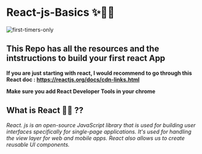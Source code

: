 # React-js-Basics ✨👨‍💻

![first-timers-only](https://img.shields.io/badge/first--timers--only-friendly-tomato.svg?style=flat&logo=git)



## This Repo has all the resources and the intstructions to build your first react App

__If you are just starting with react, I would recommend to go through this React doc : https://reactjs.org/docs/cdn-links.html__

__Make sure you add React Developer Tools in your chrome__

## What is React 👨‍💻 ??

_React. js is an open-source JavaScript library that is used for building user interfaces specifically for single-page applications. It's used for handling the view layer for web and mobile apps. React also allows us to create reusable UI components._
 
